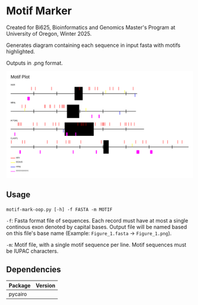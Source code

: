 # Motif Marker

Created for Bi625, Bioinformatics and Genomics Master's Program at University of Oregon, Winter 2025. 

Generates diagram containing each sequence in input fasta with motifs highlighted. 

Outputs in .png format. 

![](outputs/Figure_1.png)

## Usage

`motif-mark-oop.py [-h] -f FASTA -m MOTIF`

`-f`: Fasta format file of sequences. 
Each record must have at most a single continous exon denoted by capital bases. 
Output file will be named based on this file's base name (Example: `Figure_1.fasta` -> `Figure_1.png`). 

`-m`: Motif file, with a single motif sequence per line. Motif sequences must be IUPAC characters. 

## Dependencies

| Package | Version |
| --- | --- |
| pycairo | |
